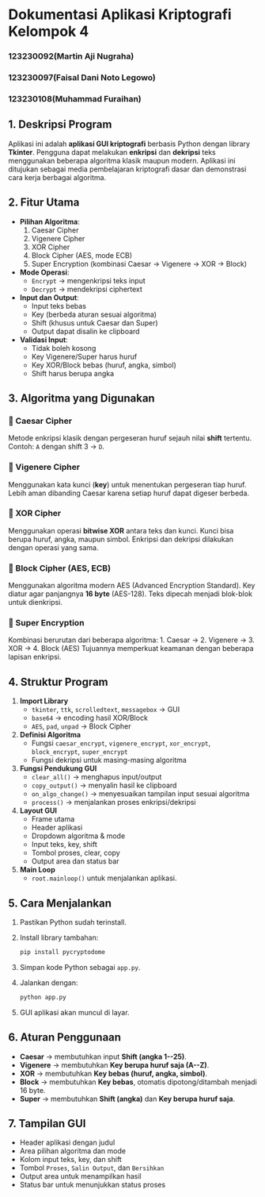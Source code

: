 # Dokumentasi Aplikasi Kriptografi Kelompok 4

### 123230092(Martin Aji Nugraha)
### 123230097(Faisal Dani Noto Legowo)
### 123230108(Muhammad Furaihan)

## 1. Deskripsi Program

Aplikasi ini adalah **aplikasi GUI kriptografi** berbasis Python dengan
library **Tkinter**.
Pengguna dapat melakukan **enkripsi** dan **dekripsi** teks menggunakan
beberapa algoritma klasik maupun modern.
Aplikasi ini ditujukan sebagai media pembelajaran kriptografi dasar dan
demonstrasi cara kerja berbagai algoritma.


## 2. Fitur Utama

-   **Pilihan Algoritma**:
    1.  Caesar Cipher
    2.  Vigenere Cipher
    3.  XOR Cipher
    4.  Block Cipher (AES, mode ECB)
    5.  Super Encryption (kombinasi Caesar → Vigenere → XOR → Block)
-   **Mode Operasi**:
    -   `Encrypt` → mengenkripsi teks input
    -   `Decrypt` → mendekripsi ciphertext
-   **Input dan Output**:
    -   Input teks bebas
    -   Key (berbeda aturan sesuai algoritma)
    -   Shift (khusus untuk Caesar dan Super)
    -   Output dapat disalin ke clipboard
-   **Validasi Input**:
    -   Tidak boleh kosong
    -   Key Vigenere/Super harus huruf
    -   Key XOR/Block bebas (huruf, angka, simbol)
    -   Shift harus berupa angka


## 3. Algoritma yang Digunakan

### 🔹 Caesar Cipher

Metode enkripsi klasik dengan pergeseran huruf sejauh nilai **shift**
tertentu.
Contoh: `A` dengan shift 3 → `D`.

### 🔹 Vigenere Cipher

Menggunakan kata kunci (**key**) untuk menentukan pergeseran tiap
huruf.
Lebih aman dibanding Caesar karena setiap huruf dapat digeser berbeda.

### 🔹 XOR Cipher

Menggunakan operasi **bitwise XOR** antara teks dan kunci.
Kunci bisa berupa huruf, angka, maupun simbol.
Enkripsi dan dekripsi dilakukan dengan operasi yang sama.

### 🔹 Block Cipher (AES, ECB)

Menggunakan algoritma modern AES (Advanced Encryption Standard).
Key diatur agar panjangnya **16 byte** (AES-128).
Teks dipecah menjadi blok-blok untuk dienkripsi.

### 🔹 Super Encryption

Kombinasi berurutan dari beberapa algoritma: 1. Caesar → 2. Vigenere →
3. XOR → 4. Block (AES)
Tujuannya memperkuat keamanan dengan beberapa lapisan enkripsi.


## 4. Struktur Program

1.  **Import Library**
    -   `tkinter`, `ttk`, `scrolledtext`, `messagebox` → GUI
    -   `base64` → encoding hasil XOR/Block
    -   `AES`, `pad`, `unpad` → Block Cipher
2.  **Definisi Algoritma**
    -   Fungsi `caesar_encrypt`, `vigenere_encrypt`, `xor_encrypt`,
        `block_encrypt`, `super_encrypt`
    -   Fungsi dekripsi untuk masing-masing algoritma
3.  **Fungsi Pendukung GUI**
    -   `clear_all()` → menghapus input/output
    -   `copy_output()` → menyalin hasil ke clipboard
    -   `on_algo_change()` → menyesuaikan tampilan input sesuai
        algoritma
    -   `process()` → menjalankan proses enkripsi/dekripsi
4.  **Layout GUI**
    -   Frame utama
    -   Header aplikasi
    -   Dropdown algoritma & mode
    -   Input teks, key, shift
    -   Tombol proses, clear, copy
    -   Output area dan status bar
5.  **Main Loop**
    -   `root.mainloop()` untuk menjalankan aplikasi.


## 5. Cara Menjalankan

1.  Pastikan Python sudah terinstall.

2.  Install library tambahan:

    ``` bash
    pip install pycryptodome
    ```

3.  Simpan kode Python sebagai `app.py`.

4.  Jalankan dengan:

    ``` bash
    python app.py
    ```

5.  GUI aplikasi akan muncul di layar.


## 6. Aturan Penggunaan

-   **Caesar** → membutuhkan input **Shift (angka 1--25)**.
-   **Vigenere** → membutuhkan **Key berupa huruf saja (A--Z)**.
-   **XOR** → membutuhkan **Key bebas (huruf, angka, simbol)**.
-   **Block** → membutuhkan **Key bebas**, otomatis dipotong/ditambah
    menjadi 16 byte.
-   **Super** → membutuhkan **Shift (angka)** dan **Key berupa huruf
    saja**.


## 7. Tampilan GUI

-   Header aplikasi dengan judul
-   Area pilihan algoritma dan mode
-   Kolom input teks, key, dan shift
-   Tombol `Proses`, `Salin Output`, dan `Bersihkan`
-   Output area untuk menampilkan hasil
-   Status bar untuk menunjukkan status proses

